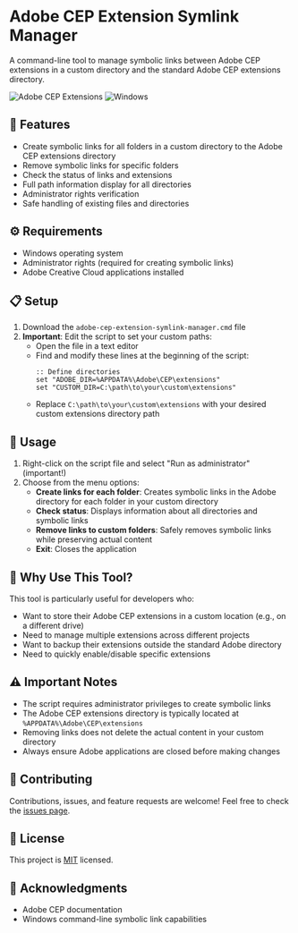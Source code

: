 # Adobe CEP Extension Symlink Manager

A command-line tool to manage symbolic links between Adobe CEP extensions in a custom directory and the standard Adobe CEP extensions directory.

![Adobe CEP Extensions](https://img.shields.io/badge/Adobe-CEP%20Extensions-blue)
![Windows](https://img.shields.io/badge/OS-Windows-blue)

## 🚀 Features

- Create symbolic links for all folders in a custom directory to the Adobe CEP extensions directory
- Remove symbolic links for specific folders
- Check the status of links and extensions
- Full path information display for all directories
- Administrator rights verification
- Safe handling of existing files and directories

## ⚙️ Requirements

- Windows operating system
- Administrator rights (required for creating symbolic links)
- Adobe Creative Cloud applications installed

## 📋 Setup

1. Download the `adobe-cep-extension-symlink-manager.cmd` file
2. **Important**: Edit the script to set your custom paths:
   - Open the file in a text editor
   - Find and modify these lines at the beginning of the script:
     ```batch
     :: Define directories
     set "ADOBE_DIR=%APPDATA%\Adobe\CEP\extensions"
     set "CUSTOM_DIR=C:\path\to\your\custom\extensions"
     ```
   - Replace `C:\path\to\your\custom\extensions` with your desired custom extensions directory path

## 🔧 Usage

1. Right-click on the script file and select "Run as administrator" (important!)
2. Choose from the menu options:
   - **Create links for each folder**: Creates symbolic links in the Adobe directory for each folder in your custom directory
   - **Check status**: Displays information about all directories and symbolic links
   - **Remove links to custom folders**: Safely removes symbolic links while preserving actual content
   - **Exit**: Closes the application

## 📝 Why Use This Tool?

This tool is particularly useful for developers who:
- Want to store their Adobe CEP extensions in a custom location (e.g., on a different drive)
- Need to manage multiple extensions across different projects
- Want to backup their extensions outside the standard Adobe directory
- Need to quickly enable/disable specific extensions

## ⚠️ Important Notes

- The script requires administrator privileges to create symbolic links
- The Adobe CEP extensions directory is typically located at `%APPDATA%\Adobe\CEP\extensions`
- Removing links does not delete the actual content in your custom directory
- Always ensure Adobe applications are closed before making changes

## 🤝 Contributing

Contributions, issues, and feature requests are welcome! Feel free to check the [issues page](https://github.com/IvanLarinDev/adobe-cep-extension-symlink-manager/issues).

## 📄 License

This project is [MIT](LICENSE) licensed.

## 🙏 Acknowledgments

- Adobe CEP documentation
- Windows command-line symbolic link capabilities

